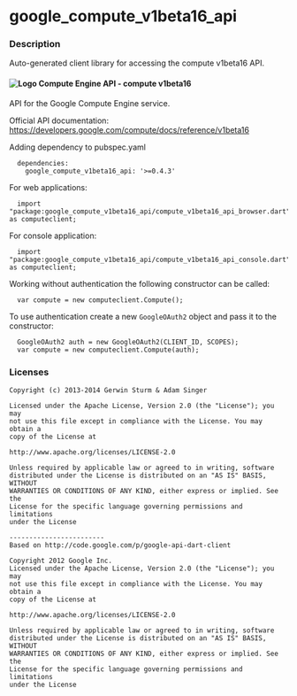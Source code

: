 # google_compute_v1beta16_api

### Description

Auto-generated client library for accessing the compute v1beta16 API.

#### ![Logo](http://www.google.com/images/icons/product/compute_engine-16.png) Compute Engine API - compute v1beta16

API for the Google Compute Engine service.

Official API documentation: https://developers.google.com/compute/docs/reference/v1beta16

Adding dependency to pubspec.yaml

```
  dependencies:
    google_compute_v1beta16_api: '>=0.4.3'
```

For web applications:

```
  import "package:google_compute_v1beta16_api/compute_v1beta16_api_browser.dart" as computeclient;
```

For console application:

```
  import "package:google_compute_v1beta16_api/compute_v1beta16_api_console.dart" as computeclient;
```

Working without authentication the following constructor can be called:

```
  var compute = new computeclient.Compute();
```

To use authentication create a new `GoogleOAuth2` object and pass it to the constructor:


```
  GoogleOAuth2 auth = new GoogleOAuth2(CLIENT_ID, SCOPES);
  var compute = new computeclient.Compute(auth);
```

### Licenses

```
Copyright (c) 2013-2014 Gerwin Sturm & Adam Singer

Licensed under the Apache License, Version 2.0 (the "License"); you may 
not use this file except in compliance with the License. You may obtain a 
copy of the License at

http://www.apache.org/licenses/LICENSE-2.0

Unless required by applicable law or agreed to in writing, software
distributed under the License is distributed on an "AS IS" BASIS, WITHOUT
WARRANTIES OR CONDITIONS OF ANY KIND, either express or implied. See the
License for the specific language governing permissions and limitations 
under the License

------------------------
Based on http://code.google.com/p/google-api-dart-client

Copyright 2012 Google Inc.
Licensed under the Apache License, Version 2.0 (the "License"); you may 
not use this file except in compliance with the License. You may obtain a
copy of the License at

http://www.apache.org/licenses/LICENSE-2.0

Unless required by applicable law or agreed to in writing, software
distributed under the License is distributed on an "AS IS" BASIS, WITHOUT
WARRANTIES OR CONDITIONS OF ANY KIND, either express or implied. See the
License for the specific language governing permissions and limitations 
under the License

```
